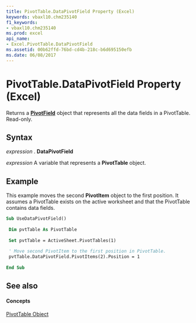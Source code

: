 ```yaml
---
title: PivotTable.DataPivotField Property (Excel)
keywords: vbaxl10.chm235140
f1_keywords:
- vbaxl10.chm235140
ms.prod: excel
api_name:
- Excel.PivotTable.DataPivotField
ms.assetid: 00b62ffd-76bd-cd4b-218c-b6d695150efb
ms.date: 06/08/2017
---
```



# PivotTable.DataPivotField Property (Excel)

Returns a  **[PivotField](pivotfield-object-excel.md)** object that represents all the data fields in a PivotTable. Read-only.


## Syntax

 _expression_ . **DataPivotField**

 _expression_ A variable that represents a **PivotTable** object.


## Example

This example moves the second  **PivotItem** object to the first position. It assumes a PivotTable exists on the active worksheet and that the PivotTable contains data fields.


```vb
Sub UseDataPivotField() 
 
 Dim pvtTable As PivotTable 
 
 Set pvtTable = ActiveSheet.PivotTables(1) 
 
 ' Move second PivotItem to the first position in PivotTable. 
 pvtTable.DataPivotField.PivotItems(2).Position = 1 
 
End Sub
```


## See also


#### Concepts


[PivotTable Object](pivottable-object-excel.md)

